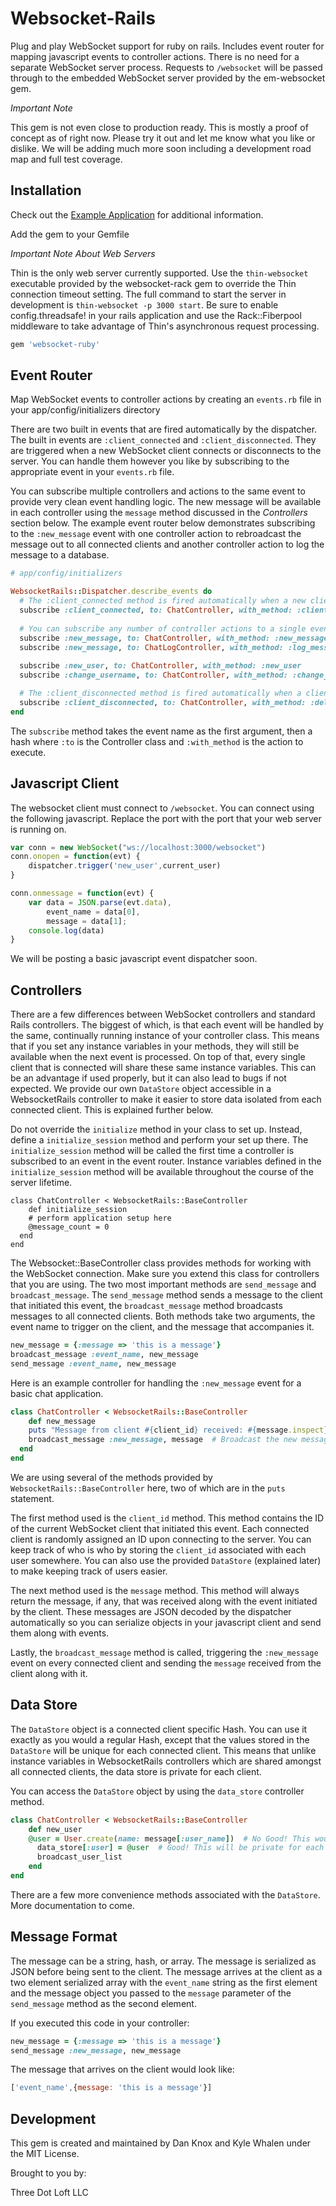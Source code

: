 # Websocket-Rails

Plug and play WebSocket support for ruby on rails. Includes event router for mapping javascript events to controller actions. There is no need for a separate WebSocket server process. Requests to `/websocket` will be passed through to the embedded WebSocket server provided by the em-websocket gem.

*Important Note*

This gem is not even close to production ready. This is mostly a proof of concept as of right now. Please try it out and let me know what you like or dislike. We will be adding much more soon including a development road map and full test coverage.

## Installation

Check out the [Example Application](https://github.com/DanKnox/websocket-rails-Example-Project) for additional information.

Add the gem to your Gemfile

*Important Note About Web Servers*

Thin is the only web server currently supported. Use the `thin-websocket` executable provided by the websocket-rack gem to override the Thin connection timeout setting. The full command to start the server in development is `thin-websocket -p 3000 start`. Be sure to enable config.threadsafe! in your rails application and use the Rack::Fiberpool middleware to take advantage of Thin's asynchronous request processing.

````ruby
gem 'websocket-ruby'
````

## Event Router

Map WebSocket events to controller actions by creating an `events.rb` file in your app/config/initializers directory

There are two built in events that are fired automatically by the dispatcher. The built in events are `:client_connected` and `:client_disconnected`. They are triggered when a new WebSocket client connects or disconnects to the server. You can handle them however you like by subscribing to the appropriate event in your `events.rb` file.

You can subscribe multiple controllers and actions to the same event to provide very clean event handling logic. The new message will be available in each controller using the `message` method discussed in the *Controllers* section below. The example event router below demonstrates subscribing to the `:new_message` event with one controller action to rebroadcast the message out to all connected clients and another controller action to log the message to a database.

````ruby
# app/config/initializers

WebsocketRails::Dispatcher.describe_events do
  # The :client_connected method is fired automatically when a new client connects
  subscribe :client_connected, to: ChatController, with_method: :client_connected
	
  # You can subscribe any number of controller actions to a single event
  subscribe :new_message, to: ChatController, with_method: :new_message
  subscribe :new_message, to: ChatLogController, with_method: :log_message
	
  subscribe :new_user, to: ChatController, with_method: :new_user
  subscribe :change_username, to: ChatController, with_method: :change_username

  # The :client_disconnected method is fired automatically when a client disconnects
  subscribe :client_disconnected, to: ChatController, with_method: :delete_user
end
````

The `subscribe` method takes the event name as the first argument, then a hash where `:to` is the Controller class and `:with_method` is the action to execute.

## Javascript Client

The websocket client must connect to `/websocket`. You can connect using the following javascript. Replace the port with the port that your web server is running on.

````javascript
var conn = new WebSocket("ws://localhost:3000/websocket")
conn.onopen = function(evt) {
	dispatcher.trigger('new_user',current_user)
}

conn.onmessage = function(evt) {
	var data = JSON.parse(evt.data),
		event_name = data[0],
		message = data[1];
	console.log(data)
}
````

We will be posting a basic javascript event dispatcher soon.

## Controllers

There are a few differences between WebSocket controllers and standard Rails controllers. The biggest of which, is that each event will be handled by the same, continually running instance of your controller class. This means that if you set any instance variables in your methods, they will still be available when the next event is processed. On top of that, every single client that is connected will share these same instance variables. This can be an advantage if used properly, but it can also lead to bugs if not expected. We provide our own `DataStore` object accessible in a WebsocketRails controller to make it easier to store data isolated from each connected client. This is explained further below.

Do not override the `initialize` method in your class to set up. Instead, define a `initialize_session` method and perform your set up there. The `initialize_session` method will be called the first time a controller is subscribed to an event in the event router. Instance variables defined in the `initialize_session` method will be available throughout the course of the server lifetime.

````
class ChatController < WebsocketRails::BaseController
	def initialize_session
    # perform application setup here
    @message_count = 0
  end
end
````

The Websocket::BaseController class provides methods for working with the WebSocket connection. Make sure you extend this class for controllers that you are using. The two most important methods are `send_message` and `broadcast_message`. The `send_message` method sends a message to the client that initiated this event, the `broadcast_message` method broadcasts messages to all connected clients. Both methods take two arguments, the event name to trigger on the client, and the message that accompanies it.

````ruby
new_message = {:message => 'this is a message'}
broadcast_message :event_name, new_message
send_message :event_name, new_message
````

Here is an example controller for handling the `:new_message` event for a basic chat application.

````ruby
class ChatController < WebsocketRails::BaseController
	def new_message
    puts "Message from client #{client_id} received: #{message.inspect}"  # Print the new message and client id to the console
    broadcast_message :new_message, message  # Broadcast the new message to all connected clients
  end
end
````

We are using several of the methods provided by `WebsocketRails::BaseController` here, two of which are in the `puts` statement. 

The first method used is the `client_id` method. This method contains the ID of the current WebSocket client that initiated this event. Each connected client is randomly assigned an ID upon connecting to the server. You can keep track of who is who by storing the `client_id` associated with each user somewhere. You can also use the provided `DataStore` (explained later) to make keeping track of users easier.

The next method used is the `message` method. This method will always return the message, if any, that was received along with the event initiated by the client. These messages are JSON decoded by the dispatcher automatically so you can serialize objects in your javascript client and send them along with events.

Lastly, the `broadcast_message` method is called, triggering the `:new_message` event on every connected client and sending the `message` received from the client along with it.

## Data Store

The `DataStore` object is a connected client specific Hash. You can use it exactly as you would a regular Hash, except that the values stored in the `DataStore` will be unique for each connected client. This means that unlike instance variables in WebsocketRails controllers which are shared amongst all connected clients, the data store is private for each client.

You can access the `DataStore` object by using the `data_store` controller method.

````ruby
class ChatController < WebsocketRails::BaseController
	def new_user
    @user = User.create(name: message[:user_name])  # No Good! This would get replaced for the next user
	  data_store[:user] = @user  # Good! This will be private for each user
	  broadcast_user_list
	end
end
````

There are a few more convenience methods associated with the `DataStore`. More documentation to come.

## Message Format

The message can be a string, hash, or array. The message is serialized as JSON before being sent to the client. The message arrives at the client as a two element serialized array with the `event_name` string as the first element and the message object you passed to the `message` parameter of the `send_message` method as the second element.

If you executed this code in your controller:

````ruby
new_message = {:message => 'this is a message'}
send_message :new_message, new_message
````

The message that arrives on the client would look like:

````javascript
['event_name',{message: 'this is a message'}]
````

## Development

This gem is created and maintained by Dan Knox and Kyle Whalen under the MIT License.

Brought to you by:

Three Dot Loft LLC